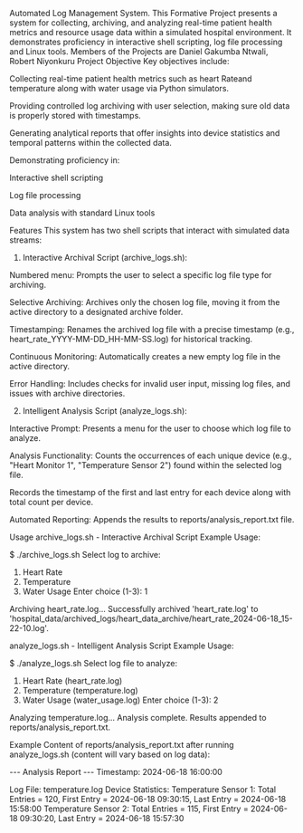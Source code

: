 Automated Log Management System.
This Formative Project presents a system for collecting, archiving, and analyzing real-time patient health metrics and resource usage data within a simulated hospital environment. It demonstrates proficiency in interactive shell scripting, log file processing and Linux tools.
Members of the Projects are Daniel Gakumba Ntwali, Robert Niyonkuru
Project Objective
Key objectives include:

Collecting real-time patient health metrics such as heart Rateand temperature along with water usage via Python simulators.

Providing controlled log archiving with user selection, making sure old data is properly stored with timestamps.

Generating analytical reports that offer insights into device statistics and temporal patterns within the collected data.

Demonstrating proficiency in:

Interactive shell scripting

Log file processing

Data analysis with standard Linux tools

Features
This system has two shell scripts that interact with simulated data streams:

1) Interactive Archival Script (archive_logs.sh):

Numbered menu: Prompts the user to select a specific log file type for archiving.

Selective Archiving: Archives only the chosen log file, moving it from the active directory to a designated archive folder.

Timestamping: Renames the archived log file with a precise timestamp (e.g., heart_rate_YYYY-MM-DD_HH-MM-SS.log) for historical tracking.

Continuous Monitoring: Automatically creates a new empty log file in the active directory.

Error Handling: Includes checks for invalid user input, missing log files, and issues with archive directories.

2) Intelligent Analysis Script (analyze_logs.sh):

Interactive Prompt: Presents a menu for the user to choose which log file to analyze.

Analysis Functionality: Counts the occurrences of each unique device (e.g., "Heart Monitor 1", "Temperature Sensor 2") found within the selected log file.

Records the timestamp of the first and last entry for each device along with total count per device.

Automated Reporting: Appends the results to reports/analysis_report.txt file.

Usage
archive_logs.sh - Interactive Archival Script
Example Usage:

$ ./archive_logs.sh
Select log to archive:
1) Heart Rate
2) Temperature
3) Water Usage
Enter choice (1-3): 1

Archiving heart_rate.log...
Successfully archived 'heart_rate.log' to 'hospital_data/archived_logs/heart_data_archive/heart_rate_2024-06-18_15-22-10.log'.

analyze_logs.sh - Intelligent Analysis Script
Example Usage:

$ ./analyze_logs.sh
Select log file to analyze:
1) Heart Rate (heart_rate.log)
2) Temperature (temperature.log)
3) Water Usage (water_usage.log)
Enter choice (1-3): 2

Analyzing temperature.log...
Analysis complete. Results appended to reports/analysis_report.txt.

Example Content of reports/analysis_report.txt after running analyze_logs.sh (content will vary based on log data):

--- Analysis Report ---
Timestamp: 2024-06-18 16:00:00

Log File: temperature.log
Device Statistics:
  Temperature Sensor 1: Total Entries = 120, First Entry = 2024-06-18 09:30:15, Last Entry = 2024-06-18 15:58:00
  Temperature Sensor 2: Total Entries = 115, First Entry = 2024-06-18 09:30:20, Last Entry = 2024-06-18 15:57:30
